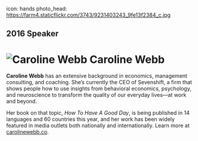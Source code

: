 icon: hands
photo_head: https://farm4.staticflickr.com/3743/9231403243_9fe13f2384_c.jpg

## 2016 Speaker

# ![Caroline Webb](http://imgs.wds.fm/caroline-webb-round.png) Caroline Webb

<div class="zig-zags_blue"></div>

**Caroline Webb** has an extensive background in economics, management consulting, and coaching. She’s currently the CEO of Sevenshift, a firm that shows people how to use insights from behavioral economics, psychology, and neuroscience to transform the quality of our everyday lives—at work and beyond.

Her book on that topic, *How To Have A Good Day*, is being published in 14 languages and 60 countries this year, and her work has been widely featured in media outlets both nationally and internationally. Learn more at [carolinewebb.co](http://carolinewebb.co/).
